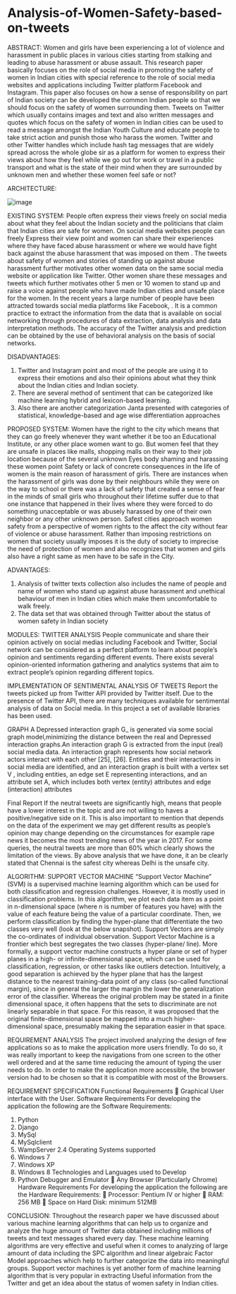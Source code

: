 # Analysis-of-Women-Safety-based-on-tweets

ABSTRACT:
Women and girls have been experiencing a lot of violence and harassment in public places in various cities starting from stalking and leading to abuse harassment or abuse assault. This research paper basically focuses on the role of social media in promoting the safety of women in Indian cities with special reference to the role of social media websites and applications including Twitter platform Facebook and Instagram. This paper also focuses on how a sense of responsibility on part of Indian society can be developed the common Indian people so that we should focus on the safety of women surrounding them. Tweets on Twitter which usually contains images and text and also written messages and quotes which focus on the safety of women in Indian cities can be used to read a message amongst the Indian Youth Culture and educate people to take strict action and punish those who harass the women. Twitter and other Twitter handles which include hash tag messages that are widely spread across the whole globe sir as a platform for women to express their views about how they feel while we go out for work or travel in a public transport and what is the state of their mind when they are surrounded by unknown men and whether these women feel safe or not?

ARCHITECTURE:
 



![image](https://github.com/user-attachments/assets/fb4de876-98cd-4d71-a112-809ab3c26d19)

















EXISTING SYSTEM:
People often express their views freely on social media about what they feel about the Indian society and the politicians that claim that Indian cities are safe for women. On social media websites people can freely Express their view point and women can share their experiences where they have faced abuse harassment or where we would have fight back against the abuse harassment that was imposed on them . The tweets about safety of women and stories of standing up against abuse harassment further motivates other women data on the same social media website or application like Twitter. Other women share these messages and tweets which further motivates other 5 men or 10 women to stand up and raise a voice against people who have made Indian cities and unsafe place for the women. In the recent years a large number of people have been attracted towards social media platforms like Facebook, . It is a common practice to extract the information from the data that is available on social networking through procedures of data extraction, data analysis and data interpretation methods. The accuracy of the Twitter analysis and prediction can be obtained by the use of behavioral analysis on the basis of social networks.
 
DISADVANTAGES:
1.	Twitter and Instagram point and most of the people are using it to express their emotions and also their opinions about what they think about the Indian cities and Indian society. 
2.	There are several method of sentiment that can be categorized like machine learning hybrid and lexicon-based learning.
3.	Also there are another categorization Janta presented with categories of statistical, knowledge-based and age wise differentiation approaches
   
PROPOSED SYSTEM:
Women have the right to the city which means that they can go freely whenever they want whether it be too an Educational Institute, or any other place women want to go. But women feel that they are unsafe in places like malls, shopping malls on their way to their job location because of the several unknown Eyes body shaming and harassing these women point Safety or lack of concrete consequences in the life of women is the main reason of harassment of girls. There are instances when the harassment of girls was done by their neighbours while they were on the way to school or there was a lack of safety that created a sense of fear in the minds of small girls who throughout their lifetime suffer due to that one instance that happened in their lives where they were forced to do something unacceptable or was abusely harassed by one of their own neighbor or any other unknown person. Safest cities approach women safety from a perspective of women rights to the affect the city without fear of violence or abuse harassment. Rather than imposing restrictions on women that society usually imposes it is the duty of society to imprecise the need of protection of women and also recognizes that women and girls also have a right same as men have to be safe in the City.

ADVANTAGES:
1.	Analysis of twitter texts collection also includes the name of people and name of women who stand up against abuse harassment and unethical behaviour of men in Indian cities which make them uncomfortable to walk freely. 
2.	The data set that was obtained through Twitter about the status of women safety in Indian society 


MODULES:
TWITTER ANALYSIS
People communicate and share their opinion actively on social medias including Facebook and Twitter, Social network can be considered as a perfect platform to learn about people’s opinion and sentiments regarding different events. There exists several opinion-oriented information gathering and analytics systems that aim to extract people’s opinion regarding different topics. 

IMPLEMENTATION OF SENTIMENTAL ANALYSIS OF TWEETS
Report the tweets picked up from Twitter API provided by Twitter itself. Due to the presence of Twitter API, there are many techniques available for sentimental analysis of data on Social media. In this project a set of available libraries has been used.

GRAPH 
A Depressed interaction graph G_ is generated via some social graph model,minimizing the distance between the real and Depressed interaction graphs.An interaction graph G is extracted from the input (real) social media data. An interaction graph represents how social network actors interact with each other [25], [26]. Entities and their interactions in social media are identified, and an interaction graph is built with a vertex set V , including entities, an edge set E representing interactions, and an attribute set A, which includes both vertex (entity) attributes and edge (interaction) attributes



Final Report
	If the neutral tweets are significantly high, means that people have a lower interest in the topic and are not willing to haves a positive/negative side on it. This is also important to mention that depends on the data of the experiment we may get
different results as people’s opinion may change depending on the circumstances for example rape news it becomes the most trending news of the year in 2017. For some queries, the neutral tweets are more than 60% which clearly shows the limitation of the views. By above analysis that we have done, it an be clearly stated that Chennai is the safest city whereas Delhi is the unsafe city.

ALGORITHM:
SUPPORT VECTOR MACHINE
“Support Vector Machine” (SVM) is a supervised machine learning algorithm which can be used for both classification and regression challenges. However, it is mostly used in classification problems. In this algorithm, we plot each data item as a point in n-dimensional space (where n is number of features you have) with the value of each feature being the value of a particular coordinate. Then, we perform classification by finding the hyper-plane that differentiate the two classes very well (look at the below snapshot). Support Vectors are simply the co-ordinates of individual observation. Support Vector Machine is a frontier which best segregates the two classes (hyper-plane/ line). More formally, a support vector machine constructs a hyper plane or set of hyper planes in a high- or infinite-dimensional space, which can be used for classification, regression, or other tasks like outliers detection. Intuitively, a good separation is achieved by the hyper plane that has the largest distance to the nearest training-data point of any class (so-called functional margin), since in general the larger the margin the lower the generalization error of the classifier. Whereas the original problem may be stated in a finite dimensional space, it often happens that the sets to discriminate are not linearly separable in that space. For this reason, it was proposed that the original finite-dimensional space be mapped into a much higher-dimensional space, presumably making the separation easier in that space.

REQUIREMENT ANALYSIS
	The project involved analyzing the design of few applications so as to make the application more users friendly. To do so, it was really important to keep the navigations from one screen to the other well ordered and at the same time reducing the amount of typing the user needs to do. In order to make the application more accessible, the browser version had to be chosen so that it is compatible with most of the Browsers. 
 
REQUIREMENT SPECIFICATION
Functional Requirements
	Graphical User interface with the User.
Software Requirements
For developing the application the following are the Software Requirements:
1.	Python
2.	Django
3.	MySql
4.	MySqlclient
5.	WampServer 2.4
Operating Systems supported
1.	Windows 7
2.	Windows XP
3.	Windows 8
Technologies and Languages used to Develop
1.	Python
Debugger and Emulator
	Any Browser (Particularly Chrome)
Hardware Requirements
For developing the application the following are the Hardware Requirements:
	Processor: Pentium IV or higher
	RAM: 256 MB
	Space on Hard Disk: minimum 512MB

CONCLUSION:
Throughout the research paper we have discussed about various machine learning algorithms that can help us to organize and analyze the huge amount of Twitter data obtained including millions of tweets and text messages shared every day. These machine learning algorithms are very effective and useful when it comes to analyzing of large amount of data including the SPC algorithm and linear algebraic Factor Model approaches which help to further categorize the data into meaningful groups. Support vector machines is yet another form of machine learning algorithm that is very popular in extracting Useful information from the Twitter and get an idea about the status of women safety in Indian cities.



